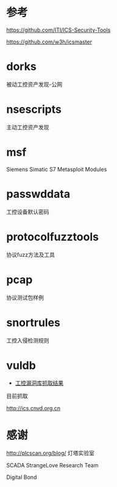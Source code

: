 # 参考

https://github.com/ITI/ICS-Security-Tools

https://github.com/w3h/icsmaster



# dorks

被动工控资产发现-公网


# nsescripts

主动工控资产发现

# msf
Siemens Simatic S7 Metasploit Modules


# passwddata
工控设备默认密码

# protocolfuzztools
协议fuzz方法及工具

# pcap
协议测试包样例


# snortrules
工控入侵检测规则


# vuldb
* [工控漏洞库抓取结果](vuldb/data/20170512.txt)

目前抓取

http://ics.cnvd.org.cn

# 感谢
http://plcscan.org/blog/ 灯塔实验室

SCADA StrangeLove Research Team

Digital Bond



